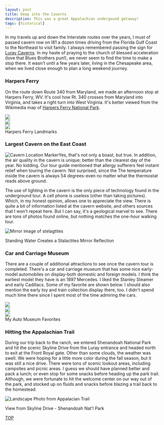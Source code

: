 ```yaml
---
layout: post
title: Deep into the Caverns
description: This was a great Appalachian undergound getaway!
tags: [historical]
---
```


<p>In my travels up and down the Interstate routes over the years, I must of passed cavern row on I81 a dozen times driving from the Florida Gulf Coast to the Northeast to visit family.  I always remembered passing the sign for <a href="https://luraycaverns.com/" target="_blank">Luray Caverns</a>.  In my haste of praying to the church of blessed acceleration (love that Blues Brothers pun!), we never seem to find the time to make a stop there.  It wasn't until a few years later, living in the Chesapeake area, when we lived close enough to plan a long weekend journey.  </p>

<h3>Harpers Ferry</h3>

<p>On the route down Route 340 from Maryland, we made an afternoon stop at Harpers Ferry, WV.  It's cool how Rt. 340 crosses from Maryland into Virginia, and takes a right turn into West Virginia.  It's better viewed from the Wikimedia map of <a href="https://en.wikipedia.org/wiki/Harpers_Ferry,_West_Virginia#/media/File:Harpers_Ferry_National_Park_map.svg" target="_blank">Harpers Ferry National Park</a>.
</p>

<p>
<section class="card-container">
    <div>
        <img src="/assets/images/cavern_12.jpg">
    </div>
    <div>
        <img src="/assets/images/cavern_2.jpg">
    </div>
    <div>
        <img src="/assets/images/cavern_6.jpg">
    </div>
</section>

<div class="caption">Harpers Ferry Landmarks</div>
</p>

<h3>Largest Cavern on the East Coast</h3>
<p><img id="l_small" src="/assets/images/cavern_11.jpg" alt="Cavern Location Marker">Yes, that's not only a boast, but true.  In addition, the air quality in the cavern is unique; better than the clearest day of the year. No kidding. Our tour guide mentioned that allergy sufferers feel instant relief when touring the cavern. Not surprised, since the The temperature inside the cavern is always 54 degrees-even no matter what the thermostat reads above ground.</p>

<p>The use of lighting in the cavern is the only piece of technology found in the underground tour.  A cell phone is useless (other than taking pictures). Which, in my honest opinion, allows one to appreciate the view.  There is quite a bit of information listed at the cavern website, and others sources that I won't repeat here.  But I can say, it's a geological marvel to see.  There are tons of photos found online, but nothing matches the one-hour walking tour. 
</p>

<p>
<img src="/assets/images/cavern_1.jpg" alt="Mirror image of stelagtites">
<div class="caption">Standing Water Creates a Stalactites Mirror Reflection</div>
</p>

<h3>Car and Carriage Museum</h3>

<p>There are a couple of additional attractions to see once the cavern tour is completed.  There's a car and carriage museum that has some nice early-model automobiles on display-both domestic and foreign models.  I think the earliest model they have is an 1897 Mercedes.  I liked the Stanley Steamer and early Cadillacs.  Some of my favorite are shown below.  I should also mention the early toy and train collection display there, too.  I didn't spend much time there since I spent most of the time admiring the cars.
</p>

<p>
<section class="card-container">
    <div>
        <img src="/assets/images/cavern_8.jpg">
    </div>
    <div>
        <img src="/assets/images/cavern_9.jpg">
    </div>
    <div>
        <img src="/assets/images/cavern_10.jpg">
    </div>
</section>

<div class="caption">My Auto Museum Favorites</div>
</p>

<h3>Hitting the Appalachian Trail</h3>
<p>During our trip back to the ranch, we entered Shenandoah National Park and hit the scenic Skyline Drive from the Luray entrance and headed north to exit at the Front Royal gate.  Other than some clouds, the weather was swell.  We were hoping for a little more color during the fall season, but it was still a nice drive.  There were tons of scenic lookout areas, including campsites and picnic areas.  I guess we should have planned better and pack a lunch; or even stop for some snacks before heading up the park trail.  Although, we were fortunate to hit the welcome center on our way out of the park, and stocked up on fluids and snacks before blazing a trail back to the homestead.</p>



<p>
<img src="/assets/images/cavern_5.jpg" alt="Landscape Photo from Appalacian Trail"> 
<div class="caption">View from Skyline Drive - Shenandoah Nat'l Park</div> 
</p>

<p><a class="myBtn" href="#top">TOP</a></p>
